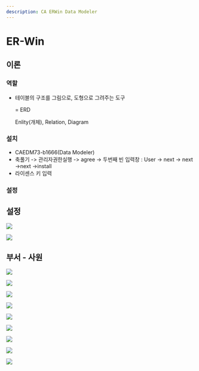 ```yaml
---
description: CA ERWin Data Modeler
---
```


# ER-Win

## 이론

### 역할

* 테이블의 구조를 그림으로, 도형으로 그려주는 도구 

    = ERD

    Enlity\(개체\), Relation, Diagram

### 설치

* CAEDM73-b1666\(Data Modeler\) 
* 축풀기 -&gt; 관리자권한실행 -&gt; agree -&gt; 두번째 빈 입력창 : User -&gt; next -&gt; next -&gt;next -&gt;install
* 라이센스 키 입력

### 설정

## 설정

![](../../.gitbook/assets/w.png)

![](../../.gitbook/assets/e.png)

## 부서 - 사원

![](../../.gitbook/assets/r.png)

![](../../.gitbook/assets/t.png)

![](../../.gitbook/assets/y.png)



![](../../.gitbook/assets/u.png)

![](../../.gitbook/assets/i.png)

![](../../.gitbook/assets/o.png)

![](../../.gitbook/assets/p.png)

![](../../.gitbook/assets/.png%20%282%29.png)

![](../../.gitbook/assets/.png%20%281%29.png)

